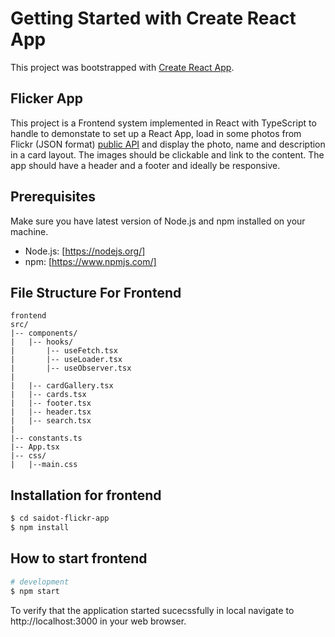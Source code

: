 # Getting Started with Create React App

This project was bootstrapped with [Create React App](https://github.com/facebook/create-react-app).

## Flicker App
This project is a Frontend system implemented in React with  TypeScript to handle to  demonstate  to set up a React App, load in some photos from Flickr (JSON format) [public API](https://api.flickr.com/services/feeds/photos_public.gne?format=json) and display the photo, name and description in a card layout. The images should be clickable and link to the content. The app should have a header and a footer and ideally be responsive.

## Prerequisites

Make sure you have latest version of Node.js and npm installed on your machine.

- Node.js: [https://nodejs.org/]
- npm: [https://www.npmjs.com/]

## File Structure For Frontend
```
frontend
src/
|-- components/
|   |-- hooks/
|       |-- useFetch.tsx
|       |-- useLoader.tsx
|       |-- useObserver.tsx
|
|   |-- cardGallery.tsx
|   |-- cards.tsx
|   |-- footer.tsx
|   |-- header.tsx
|   |-- search.tsx
|
|-- constants.ts
|-- App.tsx
|-- css/
|   |--main.css
```

## Installation for frontend

```bash
$ cd saidot-flickr-app
$ npm install 
```
##  How to start frontend

```bash
# development
$ npm start 
```

To verify that the application started sucecssfully in local navigate to http://localhost:3000 in your web browser.
